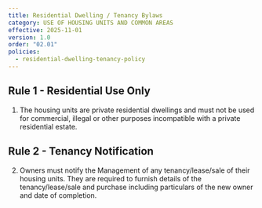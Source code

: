 ```yaml
---
title: Residential Dwelling / Tenancy Bylaws
category: USE OF HOUSING UNITS AND COMMON AREAS
effective: 2025-11-01
version: 1.0
order: "02.01"
policies:
  - residential-dwelling-tenancy-policy
---
```


## Rule 1 - Residential Use Only

1) The housing units are private residential dwellings and must not be used for commercial, illegal or other purposes incompatible with a private residential estate.

## Rule 2 - Tenancy Notification

2) Owners must notify the Management of any tenancy/lease/sale of their housing units. They are required to furnish details of the tenancy/lease/sale and purchase including particulars of the new owner and date of completion.
